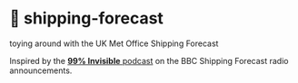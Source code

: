 # 🌊 shipping-forecast

toying around with the UK Met Office Shipping Forecast

Inspired by the [**99% Invisible** podcast](https://99percentinvisible.org/episode/the-shipping-forecast/) on the BBC Shipping Forecast radio announcements.
